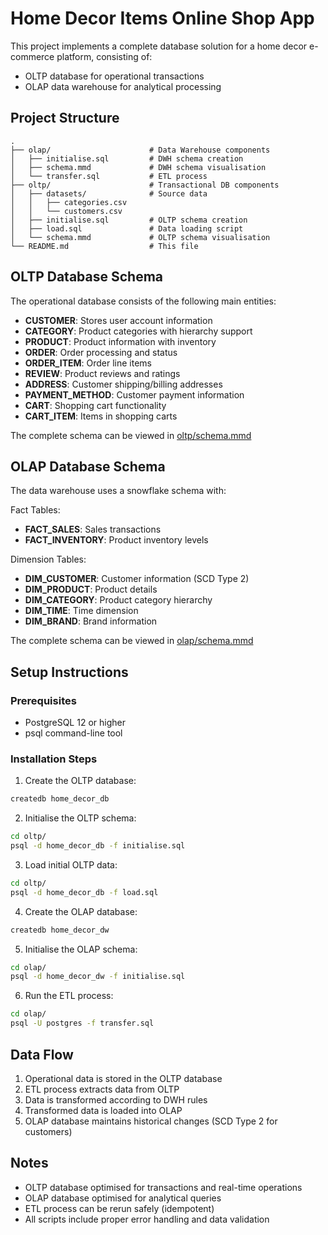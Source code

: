 # Home Decor Items Online Shop App

This project implements a complete database solution for a home decor
e-commerce platform, consisting of:

- OLTP database for operational transactions
- OLAP data warehouse for analytical processing

## Project Structure

```
.
├── olap/                      # Data Warehouse components
│   ├── initialise.sql         # DWH schema creation
│   ├── schema.mmd             # DWH schema visualisation
│   └── transfer.sql           # ETL process
├── oltp/                      # Transactional DB components
│   ├── datasets/              # Source data
│   │   ├── categories.csv
│   │   └── customers.csv
│   ├── initialise.sql         # OLTP schema creation
│   ├── load.sql               # Data loading script
│   └── schema.mmd             # OLTP schema visualisation
└── README.md                  # This file
```

## OLTP Database Schema

The operational database consists of the following main entities:
- **CUSTOMER**: Stores user account information
- **CATEGORY**: Product categories with hierarchy support
- **PRODUCT**: Product information with inventory
- **ORDER**: Order processing and status
- **ORDER_ITEM**: Order line items
- **REVIEW**: Product reviews and ratings
- **ADDRESS**: Customer shipping/billing addresses
- **PAYMENT_METHOD**: Customer payment information
- **CART**: Shopping cart functionality
- **CART_ITEM**: Items in shopping carts

The complete schema can be viewed in
[oltp/schema.mmd](./oltp/schema.mmd)

## OLAP Database Schema

The data warehouse uses a snowflake schema with:

Fact Tables:
- **FACT_SALES**: Sales transactions
- **FACT_INVENTORY**: Product inventory levels

Dimension Tables:
- **DIM_CUSTOMER**: Customer information (SCD Type 2)
- **DIM_PRODUCT**: Product details
- **DIM_CATEGORY**: Product category hierarchy
- **DIM_TIME**: Time dimension
- **DIM_BRAND**: Brand information

The complete schema can be viewed in
[olap/schema.mmd](./olap/schema.mmd)

## Setup Instructions

### Prerequisites

- PostgreSQL 12 or higher
- psql command-line tool

### Installation Steps

1. Create the OLTP database:

```bash
createdb home_decor_db
```

2. Initialise the OLTP schema:

```bash
cd oltp/
psql -d home_decor_db -f initialise.sql
```

3. Load initial OLTP data:

```bash
cd oltp/
psql -d home_decor_db -f load.sql
```

4. Create the OLAP database:

```bash
createdb home_decor_dw
```

5. Initialise the OLAP schema:

```bash
cd olap/
psql -d home_decor_dw -f initialise.sql
```

6. Run the ETL process:

```bash
cd olap/
psql -U postgres -f transfer.sql
```

## Data Flow

1. Operational data is stored in the OLTP database
2. ETL process extracts data from OLTP
3. Data is transformed according to DWH rules
4. Transformed data is loaded into OLAP
5. OLAP database maintains historical changes (SCD Type 2 for
   customers)

## Notes

- OLTP database optimised for transactions and real-time operations
- OLAP database optimised for analytical queries
- ETL process can be rerun safely (idempotent)
- All scripts include proper error handling and data validation
